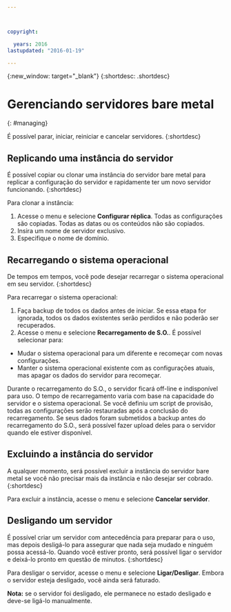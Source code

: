 ```yaml
---



copyright:

  years: 2016
lastupdated: "2016-01-19"

---
```


{:new_window: target="_blank"}
{:shortdesc: .shortdesc}

# Gerenciando servidores bare metal
{: #managing}


É possível parar, iniciar, reiniciar e cancelar servidores.
{:shortdesc}

## Replicando uma instância do servidor
É possível copiar ou clonar uma instância do servidor bare metal para replicar a configuração do servidor e rapidamente ter um novo servidor funcionando.
{:shortdesc}

Para clonar a instância:
 1. Acesse o menu e selecione **Configurar réplica**. Todas as configurações são copiadas. Todas as datas ou os conteúdos não são copiados.
 2. Insira um nome de servidor exclusivo.
 3. Especifique o nome de domínio.

## Recarregando o sistema operacional
De tempos em tempos, você pode desejar recarregar o sistema operacional em seu servidor.
{:shortdesc}

Para recarregar o sistema operacional:
 1. Faça backup de todos os dados antes de iniciar. Se essa etapa for ignorada, todos os dados existentes serão perdidos e não poderão ser recuperados.
 2. Acesse o menu e selecione **Recarregamento de S.O.**. É possível selecionar para:
  * Mudar o sistema operacional para um diferente e recomeçar com novas configurações.
  * Manter o sistema operacional existente com as configurações atuais, mas apagar os dados do servidor para recomeçar.

Durante o recarregamento do S.O., o servidor ficará off-line e indisponível para uso. O tempo de recarregamento varia com base na capacidade do servidor e o sistema operacional. Se você definiu um script de provisão, todas as configurações serão restauradas após a conclusão do recarregamento. Se seus dados foram submetidos a backup antes do recarregamento do S.O., será possível fazer upload deles para o servidor quando ele estiver disponível.

## Excluindo a instância do servidor
A qualquer momento, será possível excluir a instância do servidor bare metal se você não precisar mais da instância e não desejar ser cobrado.
{:shortdesc}

Para excluir a instância, acesse o menu e selecione **Cancelar servidor**.

## Desligando um servidor
É possível criar um servidor com antecedência para preparar para o uso, mas depois desligá-lo para assegurar que nada seja mudado e ninguém possa acessá-lo. Quando você estiver pronto, será possível ligar o servidor e deixá-lo pronto em questão de minutos.
{:shortdesc}

Para desligar o servidor, acesse o menu e selecione **Ligar/Desligar**. Embora o servidor esteja desligado, você ainda será faturado.

**Nota:** se o servidor foi desligado, ele permanece no estado desligado e deve-se ligá-lo manualmente.
